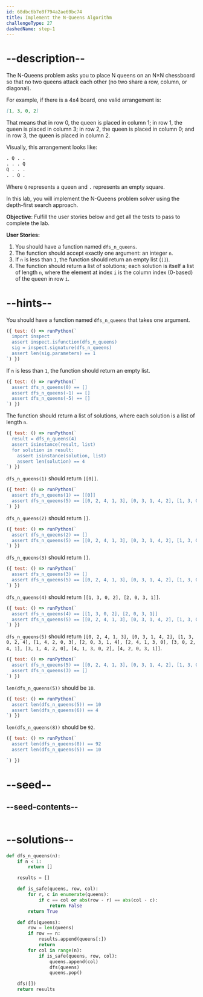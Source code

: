 ```yaml
---
id: 68dbc6b7e8f794a2ae69bc74
title: Implement the N-Queens Algorithm
challengeType: 27
dashedName: step-1
---
```


# --description--

The N-Queens problem asks you to place N queens on an N×N chessboard so that no two queens attack each other (no two share a row, column, or diagonal).

For example, if there is a 4x4 board, one valid arrangement is:

```md
[1, 3, 0, 2]
```

That means that in row 0, the queen is placed in column 1; in row 1, the queen is placed in column 3; in row 2, the queen is placed in column 0; and in row 3, the queen is placed in column 2.

Visually, this arrangement looks like:

```md
. Q . .
. . . Q
Q . . .
. . Q .
```

Where `Q` represents a queen and `.` represents an empty square.

In this lab, you will implement the N-Queens problem solver using the depth-first search approach.


**Objective**: Fulfill the user stories below and get all the tests to pass to complete the lab.

**User Stories:**

1. You should have a function named `dfs_n_queens`.
2. The function should accept exactly one argument: an integer `n`.
3. If `n` is less than `1`, the function should return an empty list (`[]`).
4. The function should return a list of solutions; each solution is itself a list of length `n`, where the element at index `i` is the column index (0-based) of the queen in row `i`.

# --hints--

You should have a function named `dfs_n_queens` that takes one argument.

```js
({ test: () => runPython(`
  import inspect
  assert inspect.isfunction(dfs_n_queens)
  sig = inspect.signature(dfs_n_queens)
  assert len(sig.parameters) == 1
`) })
```

If `n` is less than `1`, the function should return an empty list.

```js
({ test: () => runPython(`
  assert dfs_n_queens(0) == []
  assert dfs_n_queens(-1) == []
  assert dfs_n_queens(-5) == []
`) })
```

The function should return a list of solutions, where each solution is a list of length `n`.

```js
({ test: () => runPython(`
  result = dfs_n_queens(4)
  assert isinstance(result, list)
  for solution in result:
    assert isinstance(solution, list)
    assert len(solution) == 4
`) })
```

`dfs_n_queens(1)` should return `[[0]]`.

```js
({ test: () => runPython(`
  assert dfs_n_queens(1) == [[0]]
  assert dfs_n_queens(5) == [[0, 2, 4, 1, 3], [0, 3, 1, 4, 2], [1, 3, 0, 2, 4], [1, 4, 2, 0, 3], [2, 0, 3, 1, 4], [2, 4, 1, 3, 0], [3, 0, 2, 4, 1], [3, 1, 4, 2, 0], [4, 1, 3, 0, 2], [4, 2, 0, 3, 1]]
`) })
```

`dfs_n_queens(2)` should return `[]`.

```js
({ test: () => runPython(`
  assert dfs_n_queens(2) == []
  assert dfs_n_queens(5) == [[0, 2, 4, 1, 3], [0, 3, 1, 4, 2], [1, 3, 0, 2, 4], [1, 4, 2, 0, 3], [2, 0, 3, 1, 4], [2, 4, 1, 3, 0], [3, 0, 2, 4, 1], [3, 1, 4, 2, 0], [4, 1, 3, 0, 2], [4, 2, 0, 3, 1]]
`) })
```

`dfs_n_queens(3)` should return `[]`.

```js
({ test: () => runPython(`
  assert dfs_n_queens(3) == []
  assert dfs_n_queens(5) == [[0, 2, 4, 1, 3], [0, 3, 1, 4, 2], [1, 3, 0, 2, 4], [1, 4, 2, 0, 3], [2, 0, 3, 1, 4], [2, 4, 1, 3, 0], [3, 0, 2, 4, 1], [3, 1, 4, 2, 0], [4, 1, 3, 0, 2], [4, 2, 0, 3, 1]]
`) })
```

`dfs_n_queens(4)` should return `[[1, 3, 0, 2], [2, 0, 3, 1]]`.

```js
({ test: () => runPython(`
  assert dfs_n_queens(4) == [[1, 3, 0, 2], [2, 0, 3, 1]]
  assert dfs_n_queens(5) == [[0, 2, 4, 1, 3], [0, 3, 1, 4, 2], [1, 3, 0, 2, 4], [1, 4, 2, 0, 3], [2, 0, 3, 1, 4], [2, 4, 1, 3, 0], [3, 0, 2, 4, 1], [3, 1, 4, 2, 0], [4, 1, 3, 0, 2], [4, 2, 0, 3, 1]]
`) })
```

`dfs_n_queens(5)` should return `[[0, 2, 4, 1, 3], [0, 3, 1, 4, 2], [1, 3, 0, 2, 4], [1, 4, 2, 0, 3], [2, 0, 3, 1, 4], [2, 4, 1, 3, 0], [3, 0, 2, 4, 1], [3, 1, 4, 2, 0], [4, 1, 3, 0, 2], [4, 2, 0, 3, 1]]`.

```js
({ test: () => runPython(`
  assert dfs_n_queens(5) == [[0, 2, 4, 1, 3], [0, 3, 1, 4, 2], [1, 3, 0, 2, 4], [1, 4, 2, 0, 3], [2, 0, 3, 1, 4], [2, 4, 1, 3, 0], [3, 0, 2, 4, 1], [3, 1, 4, 2, 0], [4, 1, 3, 0, 2], [4, 2, 0, 3, 1]]
  assert dfs_n_queens(3) == []
`) })
```

`len(dfs_n_queens(5))` should be `10`.

```js
({ test: () => runPython(`
  assert len(dfs_n_queens(5)) == 10
  assert len(dfs_n_queens(6)) == 4
`) })
```

`len(dfs_n_queens(8))` should be `92`.

```js
({ test: () => runPython(`
  assert len(dfs_n_queens(8)) == 92
  assert len(dfs_n_queens(5)) == 10

`) })
```

# --seed--

## --seed-contents--

```py

```

# --solutions--

```py
def dfs_n_queens(n):
    if n < 1:
        return []

    results = []

    def is_safe(queens, row, col):
        for r, c in enumerate(queens):
            if c == col or abs(row - r) == abs(col - c):
                return False
        return True

    def dfs(queens):
        row = len(queens)
        if row == n:
            results.append(queens[:])
            return
        for col in range(n):
            if is_safe(queens, row, col):
                queens.append(col)
                dfs(queens)
                queens.pop()

    dfs([])
    return results
```
